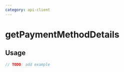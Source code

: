 ```yaml
---
category: api-client
---
```


# getPaymentMethodDetails

<!-- PLACEHOLDER_DESCRIPTION -->

## Usage

```ts
// TODO: add example
```
